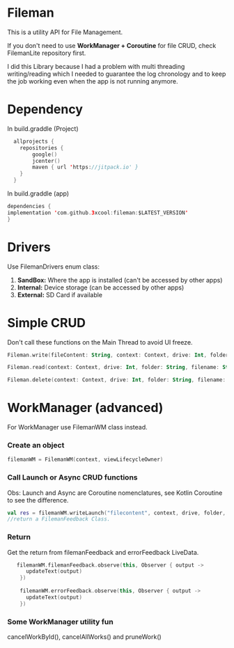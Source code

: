 # Fileman
This is a utility API for File Management.

If you don't need to use **WorkManager + Coroutine** for file CRUD, check FilemanLite repository first.

I did this Library because I had a problem with multi threading writing/reading which I needed to guarantee the log chronology and to keep the job working even when the app is not running anymore.


# Dependency

In build.graddle (Project)
```kotlin
  allprojects {
    repositories {
        google()
        jcenter()
        maven { url 'https://jitpack.io' }
    }
  }
```

    
In build.graddle (app)
```kotlin
dependencies {
implementation 'com.github.3xcool:fileman:$LATEST_VERSION'
}
```

# Drivers

Use FilemanDrivers enum class:
1) **SandBox:** Where the app is installed (can't be accessed by other apps)
2) **Internal:** Device storage (can be accessed by other apps)
3) **External:** SD Card if available

# Simple CRUD

Don't call these functions on the Main Thread to avoid UI freeze.

```kotlin
Fileman.write(fileContent: String, context: Context, drive: Int, folder: String, filename: String, append: Boolean)
```

```kotlin
Fileman.read(context: Context, drive: Int, folder: String, filename: String)
```

```kotlin
Fileman.delete(context: Context, drive: Int, folder: String, filename: String)
```

# WorkManager (advanced)

For WorkManager use FilemanWM class instead.

### Create an object

```kotlin
filemanWM = FilemanWM(context, viewLifecycleOwner)
```

### Call Launch or Async CRUD functions 
Obs: Launch and Async are Coroutine nomenclatures, see Kotlin Coroutine to see the difference.
```kotlin
val res = filemanWM.writeLaunch("filecontent", context, drive, folder, filename, append = true, withTimeout = true, timeout = 10000L)
//return a FilemanFeedback Class.
```

### Return
Get the return from filemanFeedback and errorFeedback LiveData.

```kotlin
   filemanWM.filemanFeedback.observe(this, Observer { output ->
      updateText(output)
    })
    
    filemanWM.errorFeedback.observe(this, Observer { output ->
      updateText(output)
    })
```

### Some WorkManager utility fun

cancelWorkById(), cancelAllWorks() and pruneWork()
